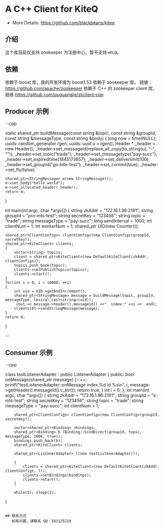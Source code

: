 A C++ Client for KiteQ
========================
* More Details: https://github.com/blackbeans/kiteq

## 介绍
  这个库目前仅支持 zookeeper 为注册中心，暂不支持 etcd。

## 依赖
  依赖于 boost 库，我的开发环境为 boost1.53 
  依赖于 zookeeper 库， 链接：https://github.com/apache/zookeeper
  依赖于 C++ 的 zookeeper client 库， 链接 https://github.com/quguangjie/zkclient-cpp
  
## Producer 示例

···cpp

static shared_ptr<StringMessage> buildMessage(const string &topic, const string &groupId, const string &messageType, const string &body)
{
    long  now = time(NULL);
    uuids::random_generator  rgen;
    uuids::uuid u = rgen();
    Header * _header = new Header();
    _header->set_messageid(replace_all_copy(to_string(u), "-", ""));
    _header->set_topic("trade");
    _header->set_messagetype("pay-succ");
    _header->set_expiredtime(1845173857);
    _header->set_deliverlimit(100);
    _header->set_groupid("go-kite-test");
    _header->set_commit(true);
    _header->set_fly(false);

    shared_ptr<StringMessage> m(new StringMessage());
    m->set_body("hello world");
    m->set_allocated_header(_header);
    return m;
}

int main(int argc, char *argv[])
{
    string zkAddr = "172.16.1.96:2181";
    string groupId = "pro-mts-test";
    string secretKey = "123456";
    string topic = "trade";
    string messageType = "pay-succ";
    long sendInterval = 1000;
    int clientNum = 1;
    int workerNum = 1;
    shared_ptr<Counter> UID(new Counter());

    shared_ptr<ClientConfigs> clientConfigs(new ClientConfigs(groupId, secretKey));
    shared_ptr<KiteClient> clients;
    {
        vector<string> topics;
        client = shared_ptr<KiteClient>(new DefaultKiteClient(zkAddr, clientConfigs));
        topics.push_back(topic);
        clients->setPublishTopics(topics);
        clients->start();
    }
    for(int i = 0; i < 10000; ++i)
    {
        int uid = UID->getAndIncrement();
        shared_ptr<StringMessage> message = buildMessage(topic, groupId, messageType, lexical_cast<string>(uid));
         cout << message->header().messageid() <<"  index:" <<i <<  endl;
        clients[0]->sendStringMessage(message);
    }
    return 0;
}

···


## Consumer 示例

···cpp

class testListenerAdapter : public ListenerAdapter
{
public:
    bool onMessage(shared_ptr<Message> message) {
        i ++;
        printf("testListenerAdapter::onMessage index %d id %s\n", i, message->getHeader().messageid().c_str());
        return true;
    }
    int  i = 0;
};
int main(int argc, char *argv[])
{
        string zkAddr = "172.16.1.96:2181";
        string groupId = "s-mts-test";
        string secretKey = "123456";
        string topic = "trade";
        string messageType = "pay-succ";
        int clientNum = 1;

        shared_ptr<ClientConfigs> clientConfigs(new ClientConfigs(groupId, secretKey));

        vector<shared_ptr<Binding> >bindings;
        shared_ptr<Binding> b (Binding::bindDirect(groupId, topic, messageType, 1000, true));
        bindings.push_back(b);
        shared_ptr<KiteClient> clients;

        shared_ptr<ListenerAdapter> l(new testListenerAdapter());
        
        {
            clients = shared_ptr<KiteClient>(new DefaultKiteClient(zkAddr, clientConfigs, l));
            clients->setBindings(bindings);
            clients->start();
        }
        
        while(1); slepp(1);
}

```

## 联系方式
   如有问题，请联系 QQ：583125219
   
